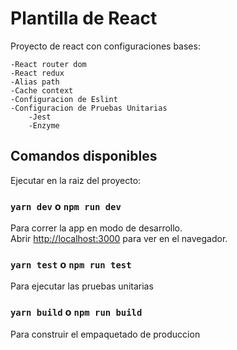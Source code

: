 # Plantilla de React

Proyecto de react con configuraciones bases:

```
-React router dom
-React redux
-Alias path
-Cache context
-Configuracion de Eslint
-Configuracion de Pruebas Unitarias
    -Jest
    -Enzyme
```

## Comandos disponibles

Ejecutar en la raiz del proyecto:

### `yarn dev` o `npm run dev`

Para correr la app en modo de desarrollo.\
Abrir [http://localhost:3000](http://localhost:3000) para ver en el navegador.

### `yarn test` o `npm run test`

Para ejecutar las pruebas unitarias

### `yarn build` o `npm run build`

Para construir el empaquetado de produccion
